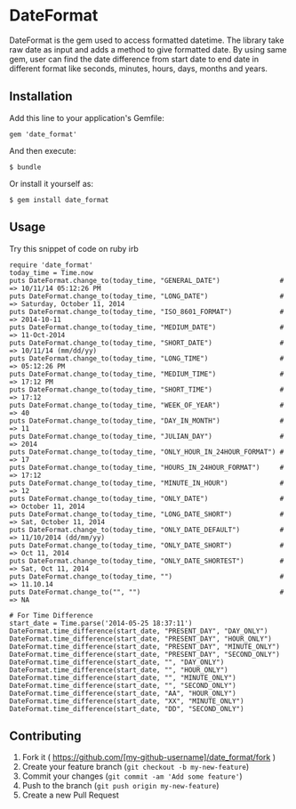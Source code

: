 # DateFormat

DateFormat is the gem used to access formatted datetime. The library take raw date as input and adds a method to give formatted date. By using same gem, user can find the date difference from start date to end date in different format like seconds, minutes, hours, days, months and years.

## Installation

Add this line to your application's Gemfile:

    gem 'date_format'

And then execute:

    $ bundle

Or install it yourself as:

    $ gem install date_format

## Usage

Try this snippet of code on ruby irb

    require 'date_format'
    today_time = Time.now
    puts DateFormat.change_to(today_time, "GENERAL_DATE")               # => 10/11/14 05:12:26 PM
    puts DateFormat.change_to(today_time, "LONG_DATE")                  # => Saturday, October 11, 2014
    puts DateFormat.change_to(today_time, "ISO_8601_FORMAT")            # => 2014-10-11
    puts DateFormat.change_to(today_time, "MEDIUM_DATE")                # => 11-Oct-2014
    puts DateFormat.change_to(today_time, "SHORT_DATE")                 # => 10/11/14 (mm/dd/yy)
    puts DateFormat.change_to(today_time, "LONG_TIME")                  # => 05:12:26 PM
    puts DateFormat.change_to(today_time, "MEDIUM_TIME")                # => 17:12 PM
    puts DateFormat.change_to(today_time, "SHORT_TIME")                 # => 17:12
    puts DateFormat.change_to(today_time, "WEEK_OF_YEAR")               # => 40
    puts DateFormat.change_to(today_time, "DAY_IN_MONTH")               # => 11
    puts DateFormat.change_to(today_time, "JULIAN_DAY")                 # => 2014
    puts DateFormat.change_to(today_time, "ONLY_HOUR_IN_24HOUR_FORMAT") # => 17
    puts DateFormat.change_to(today_time, "HOURS_IN_24HOUR_FORMAT")     # => 17:12
    puts DateFormat.change_to(today_time, "MINUTE_IN_HOUR")             # => 12
    puts DateFormat.change_to(today_time, "ONLY_DATE")                  # => October 11, 2014
    puts DateFormat.change_to(today_time, "LONG_DATE_SHORT")            # => Sat, October 11, 2014
    puts DateFormat.change_to(today_time, "ONLY_DATE_DEFAULT")          # => 11/10/2014 (dd/mm/yy)
    puts DateFormat.change_to(today_time, "ONLY_DATE_SHORT")            # => Oct 11, 2014
    puts DateFormat.change_to(today_time, "ONLY_DATE_SHORTEST")         # => Sat, Oct 11, 2014
    puts DateFormat.change_to(today_time, "")                           # => 11.10.14
    puts DateFormat.change_to("", "")                                   # => NA

    # For Time Difference
    start_date = Time.parse('2014-05-25 18:37:11')
    DateFormat.time_difference(start_date, "PRESENT_DAY", "DAY_ONLY")
    DateFormat.time_difference(start_date, "PRESENT_DAY", "HOUR_ONLY")
    DateFormat.time_difference(start_date, "PRESENT_DAY", "MINUTE_ONLY")
    DateFormat.time_difference(start_date, "PRESENT_DAY", "SECOND_ONLY")
    DateFormat.time_difference(start_date, "", "DAY_ONLY")
    DateFormat.time_difference(start_date, "", "HOUR_ONLY")
    DateFormat.time_difference(start_date, "", "MINUTE_ONLY")
    DateFormat.time_difference(start_date, "", "SECOND_ONLY")
    DateFormat.time_difference(start_date, "AA", "HOUR_ONLY")
    DateFormat.time_difference(start_date, "XX", "MINUTE_ONLY")
    DateFormat.time_difference(start_date, "DD", "SECOND_ONLY")



## Contributing

1. Fork it ( https://github.com/[my-github-username]/date_format/fork )
2. Create your feature branch (`git checkout -b my-new-feature`)
3. Commit your changes (`git commit -am 'Add some feature'`)
4. Push to the branch (`git push origin my-new-feature`)
5. Create a new Pull Request
